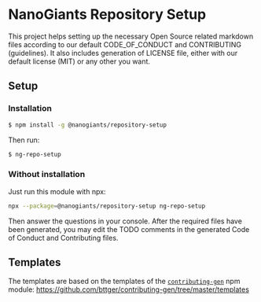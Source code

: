 # NanoGiants Repository Setup

This project helps setting up the necessary Open Source related markdown files according to our default CODE_OF_CONDUCT and CONTRIBUTING (guidelines). It also includes generation of LICENSE file, either with our default license (MIT) or any other you want.

## Setup

### Installation

```bash
$ npm install -g @nanogiants/repository-setup
```

Then run:

```bash
$ ng-repo-setup
```

### Without installation

Just run this module with npx:

```bash
npx --package=@nanogiants/repository-setup ng-repo-setup
```

Then answer the questions in your console. After the required files have been generated, you may edit the TODO comments in the generated Code of Conduct and Contributing files.

## Templates

The templates are based on the templates of the [`contributing-gen`](https://www.npmjs.com/package/contributing-gen) npm module: https://github.com/bttger/contributing-gen/tree/master/templates
